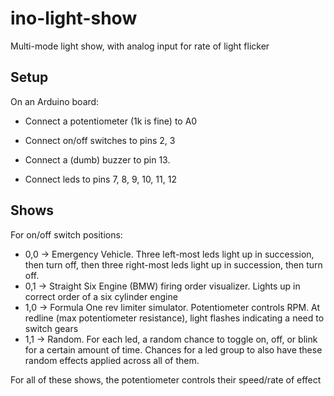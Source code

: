 # ino-light-show
Multi-mode light show, with analog input for rate of light flicker

## Setup

On an Arduino board:

- Connect a potentiometer (1k is fine) to A0

- Connect on/off switches to pins 2, 3 

- Connect a (dumb) buzzer to pin 13.

- Connect leds to pins 7, 8, 9, 10, 11, 12

## Shows

For on/off switch positions:
- 0,0 -> Emergency Vehicle. Three left-most leds light up in succession, then turn off, then three right-most leds light up in succession, then turn off.
- 0,1 -> Straight Six Engine (BMW) firing order visualizer. Lights up in correct order of a six cylinder engine
- 1,0 -> Formula One rev limiter simulator. Potentiometer controls RPM. At redline (max potentiometer resistance), light flashes indicating a need to switch gears
- 1,1 -> Random. For each led, a random chance to toggle on, off, or blink for a certain amount of time. Chances for a led group to also have these random effects applied across all of them.

For all of these shows, the potentiometer controls their speed/rate of effect

